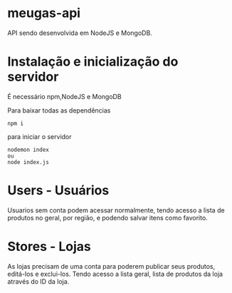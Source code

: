 # meugas-api
  
  API sendo desenvolvida em NodeJS e MongoDB.
  
# Instalação e inicialização do servidor
  
  É necessário npm,NodeJS e MongoDB
  
  Para baixar todas as dependências
  ```npm
  npm i 
  ```
  para iniciar o servidor
  ```node
  nodemon index
  ou
  node index.js
  ```
# Users - Usuários
  
  Usuarios sem conta podem acessar normalmente,
  tendo acesso a lista de produtos no geral, por região, e podendo salvar itens como favorito.
  
# Stores - Lojas

  As lojas precisam de uma conta para poderem publicar seus produtos, editá-los e exclui-los.
  Tendo acesso a lista geral, lista de produtos da loja através do ID da loja.
